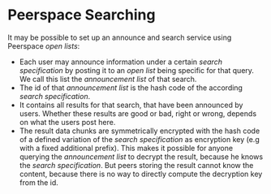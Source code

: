 # Peerspace Searching

It may be possible to set up an announce and search service using Peerspace _open lists_:

- Each user may announce information under a certain _search specification_ by posting it to an
  _open list_ being specific for that query. We call this list the _announcement list_ of that
  search.
- The id of that _announcement list_ is the hash code of the according _search specification_.
- It contains all results for that search, that have been announced by users. Whether these results
  are good or bad, right or wrong, depends on what the users post here.
- The result data chunks are symmetrically encrypted with the hash code of a defined variation of
  the _search specification_ as encryption key (e.g with a fixed additional prefix). This makes it
  possible for anyone querying the _announcement list_ to decrypt the result, because he knows the
  _search specification_. But peers storing the result cannot know the content, because there is no
  way to directly compute the decryption key from the id.


